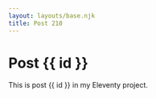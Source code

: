 ```yaml
---
layout: layouts/base.njk
title: Post 210
---
```


# Post {{ id }}

This is post {{ id }} in my Eleventy project.
